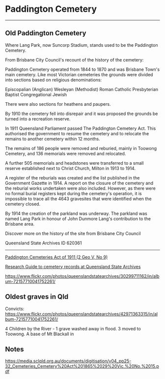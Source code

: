 # Paddington Cemetery

--- 

<!-- From https://www.flickr.com/photos/queenslandstatearchives/27068055004/in/album-72157667818903110/ --> 

## Old Paddington Cemetery 

Where Lang Park, now Suncorp Stadium, stands used to be the Paddington Cemetery.
 
From Brisbane City Council's recount of the history of the cemetery:
 
Paddington Cemetery operated from 1844 to 1870 and was Brisbane Town's main cemetery. Like most Victorian cemeteries the grounds were divided into sections based on religious denominations:
 
Episcopalian (Anglican)
Wesleyan (Methodist)
Roman Catholic
Presbyterian
Baptist
Congregational
Jewish
 
There were also sections for heathens and paupers.
 
By 1910 the cemetery fell into disrepair and it was proposed the grounds be turned into a recreation reserve.
 
In 1911 Queensland Parliament passed The Paddington Cemetery Act. This authorised the government to resume the cemetery and to relocate the remains to another cemetery within 12 months.
 
The remains of 186 people were removed and reburied, mainly in Toowong Cemetery, and 136 memorials were removed and relocated.
 
A further 505 memorials and headstones were transferred to a small reserve established next to Christ Church, Milton in 1913 to 1914.
 
A register of the reburials was created and the list published in the Government Gazette in 1914. A report on the closure of the cemetery and the reburial works undertaken were also included. However, as there were no formal burial registers kept during the cemetery's operation, it is impossible to trace all the 4643 gravesites that were identified when the cemetery closed.
 
By 1914 the creation of the parkland was underway. The parkland was named Lang Park in honour of John Dunmore Lang's contribution to the Brisbane area.
 
Discover more on the history of the site from Brisbane City Council
 
Queensland State Archives ID 620361

---


[Paddington Cemeteries Act of 1911 (2 Geo V, No 9)](http://classic.austlii.edu.au/au/legis/qld/hist_act/pcao19112gvn9298/)

[Research Guide to cemetery records at Queensland State Archives](https://www.publications.qld.gov.au/ckan-publications-attachments-prod/resources/3b2f93a8-3229-4739-bae5-a130fb199cf9/research-guide-to-cemetery-records.pdf?X-Amz-Algorithm=AWS4-HMAC-SHA256&X-Amz-Expires=3600&X-Amz-Date=20211127T202835Z&X-Amz-SignedHeaders=host&X-Amz-Security-Token=IQoJb3JpZ2luX2VjEOX%2F%2F%2F%2F%2F%2F%2F%2F%2F%2FwEaDmFwLXNvdXRoZWFzdC0yIkcwRQIgOhIbNhbo%2Fv3dBdP%2F0HsKID2bhkpZJkcyBZKgFTVvCDsCIQDOtWnj1hqVEb977EarSOn8K67Mouv3ADfH6aefwwtVmyqNBAiu%2F%2F%2F%2F%2F%2F%2F%2F%2F%2F8BEAMaDDI2NTMyNjI5ODYwMiIMIJ8zBvnzLOsHqgpoKuEDfOeSodcu863emteZG0aA6fDrvNo%2BlyR4MXaJqugmqn8W3nrD11nQL6PD6WX3RBql3Y2%2BxKxjrX8ROekiht1lnkf9R8NJndmFE3UZi7M9n72U2W0Gy%2B4GR644Ae97PmUdUbSwiPy7VwLn2tiH2VqJaVa8LC7EcX7NrOXutRJ3Qyr3EMAwWc3E%2FrMTFvWkGRsWtpzb%2BJyoIFqnGdADhhuWzZCXRI0XbotDhlR196yhzB6ItpY7RFh%2FpI3Dq6F5r8WIETaYJ0FJZT2OxX4e3qIwUMJ%2BVBbPR8XT8RZwzT3TA0OpELFxVg174AIRZwuC%2FKf5dyP9QzFuXl9aPxqaA4YEtf04lnCrozPUvPRjNnVBfBgdxB7Lqm2Sbs%2BUXtsc%2FJufGS0yBwDVSmLKOIolYqA3MtQLr1IkCsmiosLvHqCcvOfM6h%2FA48kGOBpMBSFRDmc46tIrOCkwpuKxeuTLM%2FKrkfv2BM4E3Dy3cWQ2486%2ByK0nXiM7PJMAU2m5RmfrdHRmbIploN5bYuILUU9u6MmuOhuPmD3O0zD%2BxtX8B0yDdD%2BcF%2BbdXgv%2F3ghpvhYoGB%2Fw0%2FPQ9C7z4s%2FFBm3ovKjZSJAf9rTzWyRg7DFdwFxq87qVE4m472%2Ft2TY0tuX89evtwjCYqYqNBjqlAUO9xX7FZh01rsH7sBQ%2FfH4kBzB1SLHB6cKCl2EMpalQfqp0pOXjrMUwEvMVAwPOYAvYJf%2FckKFXI0RUcQHyUyedUhDj2tI4SLcKAyt13YxlrjJVSg6nopKOh%2BKX12CE9WpxbR6q1aZSkO0faQZ93ZE%2FuBoaSVzgR1hOKVn1QV1kIMMYVbt65hBtQVwiL9AGfGa9L1ATfq%2BJQkYKQczuuOJ3Qz7CNw%3D%3D&X-Amz-Credential=ASIAT3RVOAXVNAOX6UVV%2F20211127%2Fap-southeast-2%2Fs3%2Faws4_request&X-Amz-Signature=6e3b52caf7a86ff5d0694d84508f11d3ea18b9bba8748865807222b99db51a78)

https://www.flickr.com/photos/queenslandstatearchives/30299711162/in/album-72157710041752261/


## Oldest graves in Qld 

Convicts: 
https://www.flickr.com/photos/queenslandstatearchives/42971363315/in/album-72157710041752261/

4 Children by the River - 1 grave washed away in flood. 3 moved to Toowong. A base of Mt Blackall in 

## Notes

https://media.sclqld.org.au/documents/digitisation/v04_pp25-32_Cemeteries_Cemetery%20Act%201865%2029%20Vic.%20No.%2015.pdf
